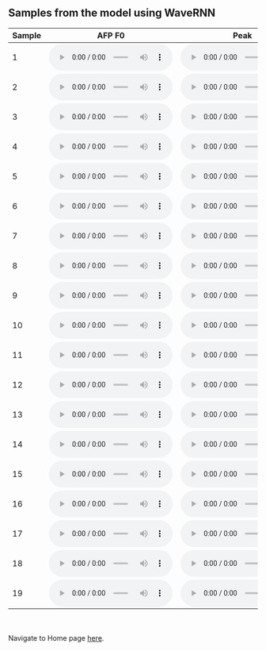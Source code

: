 <!-- exp 1b -->
<style>
    body {
        width: 100%;
    }
</style>

## Samples from the model using WaveRNN


| Sample | AFP F0 | Peak | Prior | Tail: r=3.92 | Tail: r=5.13 | Tail:r=8 |
| --- | --- | --- | --- | --- | --- | --- |
| 1 | <audio src="Experiment1/vae_f0_wavernn_web_samples/afp_f0/Example1.wav" controls style="width: 250px;"></audio> | <audio src="Experiment1/vae_f0_wavernn_web_samples/peak/Example1.wav" controls style="width: 250px;"></audio> | <audio src="Experiment1/vae_f0_wavernn_web_samples/prior/Example1.wav" controls style="width: 250px;"></audio> | <audio src="Experiment1/vae_f0_wavernn_web_samples/tail_392/Example1.wav" controls style="width: 250px;"></audio> | <audio src="Experiment1/vae_f0_wavernn_web_samples/tail_513/Example1.wav" controls style="width: 250px;"></audio> | <audio src="Experiment1/vae_f0_wavernn_web_samples/tail_8/Example1.wav" controls style="width: 250px;"></audio> |
| 2 | <audio src="Experiment1/vae_f0_wavernn_web_samples/afp_f0/Example2.wav" controls style="width: 250px;"></audio> | <audio src="Experiment1/vae_f0_wavernn_web_samples/peak/Example2.wav" controls style="width: 250px;"></audio> | <audio src="Experiment1/vae_f0_wavernn_web_samples/prior/Example2.wav" controls style="width: 250px;"></audio> | <audio src="Experiment1/vae_f0_wavernn_web_samples/tail_392/Example2.wav" controls style="width: 250px;"></audio> | <audio src="Experiment1/vae_f0_wavernn_web_samples/tail_513/Example2.wav" controls style="width: 250px;"></audio> | <audio src="Experiment1/vae_f0_wavernn_web_samples/tail_8/Example2.wav" controls style="width: 250px;"></audio> | 
| 3 | <audio src="Experiment1/vae_f0_wavernn_web_samples/afp_f0/Example3.wav" controls style="width: 250px;"></audio> | <audio src="Experiment1/vae_f0_wavernn_web_samples/peak/Example3.wav" controls style="width: 250px;"></audio> | <audio src="Experiment1/vae_f0_wavernn_web_samples/prior/Example3.wav" controls style="width: 250px;"></audio> | <audio src="Experiment1/vae_f0_wavernn_web_samples/tail_392/Example3.wav" controls style="width: 250px;"></audio> | <audio src="Experiment1/vae_f0_wavernn_web_samples/tail_513/Example3.wav" controls style="width: 250px;"></audio> | <audio src="Experiment1/vae_f0_wavernn_web_samples/tail_8/Example3.wav" controls style="width: 250px;"></audio> | 
| 4 | <audio src="Experiment1/vae_f0_wavernn_web_samples/afp_f0/Example4.wav" controls style="width: 250px;"></audio> | <audio src="Experiment1/vae_f0_wavernn_web_samples/peak/Example4.wav" controls style="width: 250px;"></audio> | <audio src="Experiment1/vae_f0_wavernn_web_samples/prior/Example4.wav" controls style="width: 250px;"></audio> | <audio src="Experiment1/vae_f0_wavernn_web_samples/tail_392/Example4.wav" controls style="width: 250px;"></audio> | <audio src="Experiment1/vae_f0_wavernn_web_samples/tail_513/Example4.wav" controls style="width: 250px;"></audio> | <audio src="Experiment1/vae_f0_wavernn_web_samples/tail_8/Example4.wav" controls style="width: 250px;"></audio> | 
| 5 | <audio src="Experiment1/vae_f0_wavernn_web_samples/afp_f0/Example5.wav" controls style="width: 250px;"></audio> | <audio src="Experiment1/vae_f0_wavernn_web_samples/peak/Example5.wav" controls style="width: 250px;"></audio> | <audio src="Experiment1/vae_f0_wavernn_web_samples/prior/Example5.wav" controls style="width: 250px;"></audio> | <audio src="Experiment1/vae_f0_wavernn_web_samples/tail_392/Example5.wav" controls style="width: 250px;"></audio> | <audio src="Experiment1/vae_f0_wavernn_web_samples/tail_513/Example5.wav" controls style="width: 250px;"></audio> | <audio src="Experiment1/vae_f0_wavernn_web_samples/tail_8/Example5.wav" controls style="width: 250px;"></audio> | 
| 6 | <audio src="Experiment1/vae_f0_wavernn_web_samples/afp_f0/Example6.wav" controls style="width: 250px;"></audio> | <audio src="Experiment1/vae_f0_wavernn_web_samples/peak/Example6.wav" controls style="width: 250px;"></audio> | <audio src="Experiment1/vae_f0_wavernn_web_samples/prior/Example6.wav" controls style="width: 250px;"></audio> | <audio src="Experiment1/vae_f0_wavernn_web_samples/tail_392/Example6.wav" controls style="width: 250px;"></audio> | <audio src="Experiment1/vae_f0_wavernn_web_samples/tail_513/Example6.wav" controls style="width: 250px;"></audio> | <audio src="Experiment1/vae_f0_wavernn_web_samples/tail_8/Example6.wav" controls style="width: 250px;"></audio> | 
| 7 | <audio src="Experiment1/vae_f0_wavernn_web_samples/afp_f0/Example7.wav" controls style="width: 250px;"></audio> | <audio src="Experiment1/vae_f0_wavernn_web_samples/peak/Example7.wav" controls style="width: 250px;"></audio> | <audio src="Experiment1/vae_f0_wavernn_web_samples/prior/Example7.wav" controls style="width: 250px;"></audio> | <audio src="Experiment1/vae_f0_wavernn_web_samples/tail_392/Example7.wav" controls style="width: 250px;"></audio> | <audio src="Experiment1/vae_f0_wavernn_web_samples/tail_513/Example7.wav" controls style="width: 250px;"></audio> | <audio src="Experiment1/vae_f0_wavernn_web_samples/tail_8/Example7.wav" controls style="width: 250px;"></audio> | 
| 8 | <audio src="Experiment1/vae_f0_wavernn_web_samples/afp_f0/Example8.wav" controls style="width: 250px;"></audio> | <audio src="Experiment1/vae_f0_wavernn_web_samples/peak/Example8.wav" controls style="width: 250px;"></audio> | <audio src="Experiment1/vae_f0_wavernn_web_samples/prior/Example8.wav" controls style="width: 250px;"></audio> | <audio src="Experiment1/vae_f0_wavernn_web_samples/tail_392/Example8.wav" controls style="width: 250px;"></audio> | <audio src="Experiment1/vae_f0_wavernn_web_samples/tail_513/Example8.wav" controls style="width: 250px;"></audio> | <audio src="Experiment1/vae_f0_wavernn_web_samples/tail_8/Example8.wav" controls style="width: 250px;"></audio> | 
| 9 | <audio src="Experiment1/vae_f0_wavernn_web_samples/afp_f0/Example9.wav" controls style="width: 250px;"></audio> | <audio src="Experiment1/vae_f0_wavernn_web_samples/peak/Example9.wav" controls style="width: 250px;"></audio> | <audio src="Experiment1/vae_f0_wavernn_web_samples/prior/Example9.wav" controls style="width: 250px;"></audio> | <audio src="Experiment1/vae_f0_wavernn_web_samples/tail_392/Example9.wav" controls style="width: 250px;"></audio> | <audio src="Experiment1/vae_f0_wavernn_web_samples/tail_513/Example9.wav" controls style="width: 250px;"></audio> | <audio src="Experiment1/vae_f0_wavernn_web_samples/tail_8/Example9.wav" controls style="width: 250px;"></audio> | 
| 10 | <audio src="Experiment1/vae_f0_wavernn_web_samples/afp_f0/Example10.wav" controls style="width: 250px;"></audio> | <audio src="Experiment1/vae_f0_wavernn_web_samples/peak/Example10.wav" controls style="width: 250px;"></audio> | <audio src="Experiment1/vae_f0_wavernn_web_samples/prior/Example10.wav" controls style="width: 250px;"></audio> | <audio src="Experiment1/vae_f0_wavernn_web_samples/tail_392/Example10.wav" controls style="width: 250px;"></audio> | <audio src="Experiment1/vae_f0_wavernn_web_samples/tail_513/Example10.wav" controls style="width: 250px;"></audio> | <audio src="Experiment1/vae_f0_wavernn_web_samples/tail_8/Example10.wav" controls style="width: 250px;"></audio> | 
| 11 | <audio src="Experiment1/vae_f0_wavernn_web_samples/afp_f0/Example11.wav" controls style="width: 250px;"></audio> | <audio src="Experiment1/vae_f0_wavernn_web_samples/peak/Example11.wav" controls style="width: 250px;"></audio> | <audio src="Experiment1/vae_f0_wavernn_web_samples/prior/Example11.wav" controls style="width: 250px;"></audio> | <audio src="Experiment1/vae_f0_wavernn_web_samples/tail_392/Example11.wav" controls style="width: 250px;"></audio> | <audio src="Experiment1/vae_f0_wavernn_web_samples/tail_513/Example11.wav" controls style="width: 250px;"></audio> | <audio src="Experiment1/vae_f0_wavernn_web_samples/tail_8/Example11.wav" controls style="width: 250px;"></audio> | 
| 12 | <audio src="Experiment1/vae_f0_wavernn_web_samples/afp_f0/Example12.wav" controls style="width: 250px;"></audio> | <audio src="Experiment1/vae_f0_wavernn_web_samples/peak/Example12.wav" controls style="width: 250px;"></audio> | <audio src="Experiment1/vae_f0_wavernn_web_samples/prior/Example12.wav" controls style="width: 250px;"></audio> | <audio src="Experiment1/vae_f0_wavernn_web_samples/tail_392/Example12.wav" controls style="width: 250px;"></audio> | <audio src="Experiment1/vae_f0_wavernn_web_samples/tail_513/Example12.wav" controls style="width: 250px;"></audio> | <audio src="Experiment1/vae_f0_wavernn_web_samples/tail_8/Example12.wav" controls style="width: 250px;"></audio> | 
| 13 | <audio src="Experiment1/vae_f0_wavernn_web_samples/afp_f0/Example13.wav" controls style="width: 250px;"></audio> | <audio src="Experiment1/vae_f0_wavernn_web_samples/peak/Example13.wav" controls style="width: 250px;"></audio> | <audio src="Experiment1/vae_f0_wavernn_web_samples/prior/Example13.wav" controls style="width: 250px;"></audio> | <audio src="Experiment1/vae_f0_wavernn_web_samples/tail_392/Example13.wav" controls style="width: 250px;"></audio> | <audio src="Experiment1/vae_f0_wavernn_web_samples/tail_513/Example13.wav" controls style="width: 250px;"></audio> | <audio src="Experiment1/vae_f0_wavernn_web_samples/tail_8/Example13.wav" controls style="width: 250px;"></audio> | 
| 14 | <audio src="Experiment1/vae_f0_wavernn_web_samples/afp_f0/Example14.wav" controls style="width: 250px;"></audio> | <audio src="Experiment1/vae_f0_wavernn_web_samples/peak/Example14.wav" controls style="width: 250px;"></audio> | <audio src="Experiment1/vae_f0_wavernn_web_samples/prior/Example14.wav" controls style="width: 250px;"></audio> | <audio src="Experiment1/vae_f0_wavernn_web_samples/tail_392/Example14.wav" controls style="width: 250px;"></audio> | <audio src="Experiment1/vae_f0_wavernn_web_samples/tail_513/Example14.wav" controls style="width: 250px;"></audio> | <audio src="Experiment1/vae_f0_wavernn_web_samples/tail_8/Example14.wav" controls style="width: 250px;"></audio> | 
| 15 | <audio src="Experiment1/vae_f0_wavernn_web_samples/afp_f0/Example15.wav" controls style="width: 250px;"></audio> | <audio src="Experiment1/vae_f0_wavernn_web_samples/peak/Example15.wav" controls style="width: 250px;"></audio> | <audio src="Experiment1/vae_f0_wavernn_web_samples/prior/Example15.wav" controls style="width: 250px;"></audio> | <audio src="Experiment1/vae_f0_wavernn_web_samples/tail_392/Example15.wav" controls style="width: 250px;"></audio> | <audio src="Experiment1/vae_f0_wavernn_web_samples/tail_513/Example15.wav" controls style="width: 250px;"></audio> | <audio src="Experiment1/vae_f0_wavernn_web_samples/tail_8/Example15.wav" controls style="width: 250px;"></audio> | 
| 16 | <audio src="Experiment1/vae_f0_wavernn_web_samples/afp_f0/Example16.wav" controls style="width: 250px;"></audio> | <audio src="Experiment1/vae_f0_wavernn_web_samples/peak/Example16.wav" controls style="width: 250px;"></audio> | <audio src="Experiment1/vae_f0_wavernn_web_samples/prior/Example16.wav" controls style="width: 250px;"></audio> | <audio src="Experiment1/vae_f0_wavernn_web_samples/tail_392/Example16.wav" controls style="width: 250px;"></audio> | <audio src="Experiment1/vae_f0_wavernn_web_samples/tail_513/Example16.wav" controls style="width: 250px;"></audio> | <audio src="Experiment1/vae_f0_wavernn_web_samples/tail_8/Example16.wav" controls style="width: 250px;"></audio> | 
| 17 | <audio src="Experiment1/vae_f0_wavernn_web_samples/afp_f0/Example17.wav" controls style="width: 250px;"></audio> | <audio src="Experiment1/vae_f0_wavernn_web_samples/peak/Example17.wav" controls style="width: 250px;"></audio> | <audio src="Experiment1/vae_f0_wavernn_web_samples/prior/Example17.wav" controls style="width: 250px;"></audio> | <audio src="Experiment1/vae_f0_wavernn_web_samples/tail_392/Example17.wav" controls style="width: 250px;"></audio> | <audio src="Experiment1/vae_f0_wavernn_web_samples/tail_513/Example17.wav" controls style="width: 250px;"></audio> | <audio src="Experiment1/vae_f0_wavernn_web_samples/tail_8/Example17.wav" controls style="width: 250px;"></audio> | 
| 18 | <audio src="Experiment1/vae_f0_wavernn_web_samples/afp_f0/Example18.wav" controls style="width: 250px;"></audio> | <audio src="Experiment1/vae_f0_wavernn_web_samples/peak/Example18.wav" controls style="width: 250px;"></audio> | <audio src="Experiment1/vae_f0_wavernn_web_samples/prior/Example18.wav" controls style="width: 250px;"></audio> | <audio src="Experiment1/vae_f0_wavernn_web_samples/tail_392/Example18.wav" controls style="width: 250px;"></audio> | <audio src="Experiment1/vae_f0_wavernn_web_samples/tail_513/Example18.wav" controls style="width: 250px;"></audio> | <audio src="Experiment1/vae_f0_wavernn_web_samples/tail_8/Example18.wav" controls style="width: 250px;"></audio> | 
| 19 | <audio src="Experiment1/vae_f0_wavernn_web_samples/afp_f0/Example19.wav" controls style="width: 250px;"></audio> | <audio src="Experiment1/vae_f0_wavernn_web_samples/peak/Example19.wav" controls style="width: 250px;"></audio> | <audio src="Experiment1/vae_f0_wavernn_web_samples/prior/Example19.wav" controls style="width: 250px;"></audio> | <audio src="Experiment1/vae_f0_wavernn_web_samples/tail_392/Example19.wav" controls style="width: 250px;"></audio> | <audio src="Experiment1/vae_f0_wavernn_web_samples/tail_513/Example19.wav" controls style="width: 250px;"></audio> | <audio src="Experiment1/vae_f0_wavernn_web_samples/tail_8/Example19.wav" controls style="width: 250px;"></audio> | 



<br><br>
Navigate to Home page [here](https://d-byrne1.github.io/mscproject/index.html).